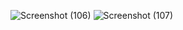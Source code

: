 ![Screenshot (106)](https://github.com/vijayamohan15/PowerBI_Projects/assets/109741736/a6722dc7-31f8-43e8-981a-c2afd2e632c0)
![Screenshot (107)](https://github.com/vijayamohan15/PowerBI_Projects/assets/109741736/f2c541c0-6b23-4454-b22c-65d680cf3fe3)
